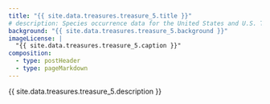 ```yaml
---
title: "{{ site.data.treasures.treasure_5.title }}"
# description: Species occurrence data for the United States and U.S. Territories.
background: "{{ site.data.treasures.treasure_5.background }}"
imageLicense: |
  "{{ site.data.treasures.treasure_5.caption }}"
composition:
  - type: postHeader
  - type: pageMarkdown
---
```


{{ site.data.treasures.treasure_5.description }}